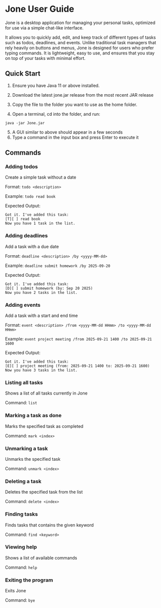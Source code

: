 # Jone User Guide

Jone is a desktop application for managing your personal tasks, optimized for use via a simple chat-like interface.

It allows you to quickly add, edit, and keep track of different types of tasks such as todos, deadlines, and events.
Unlike traditional task managers that rely heavily on buttons and menus, Jone is designed for users who prefer typing commands.
It is lightweight, easy to use, and ensures that you stay on top of your tasks with minimal effort.

## Quick Start

1. Ensure you have Java 11 or above installed.

2. Download the latest jone.jar release from the most recent JAR release

3. Copy the file to the folder you want to use as the home folder.

4. Open a terminal, cd into the folder, and run:
```
java -jar Jone.jar
```
5. A GUI similar to above should appear in a few seconds
6. Type a command in the input box and press Enter to execute it

## Commands

### Adding todos

Create a simple task without a date

Format: `todo <description>`

Example: `todo read book`

Expected Output:
```
Got it. I've added this task:
[T][ ] read book
Now you have 1 task in the list.
```

### Adding deadlines

Add a task with a due date

Format: `deadline <description> /by <yyyy-MM-dd>`

Example: `deadline submit homework /by 2025-09-20`

Expected Output:
```
Got it. I've added this task:
[D][ ] submit homework (by: Sep 20 2025)
Now you have 2 tasks in the list.
```

### Adding events

Add a task with a start and end time

Format: `event <description> /from <yyyy-MM-dd HHmm> /to <yyyy-MM-dd HHmm>`

Example: `event project meeting /from 2025-09-21 1400 /to 2025-09-21 1600`

Expected Output:
```
Got it. I've added this task:
[E][ ] project meeting (from: 2025-09-21 1400 to: 2025-09-21 1600)
Now you have 3 tasks in the list.
```

### Listing all tasks

Shows a list of all tasks currently in Jone

Command: `list`

### Marking a task as done

Marks the specified task as completed

Command: `mark <index>`

### Unmarking a task

Unmarks the specified task

Command: `unmark <index>`

### Deleting a task

Deletes the specified task from the list

Command: `delete <index>`

### Finding tasks

Finds tasks that contains the given keyword

Command: `find <keyword>`

### Viewing help

Shows a list of available commands

Command: `help`

### Exiting the program

Exits Jone

Command: `bye`
